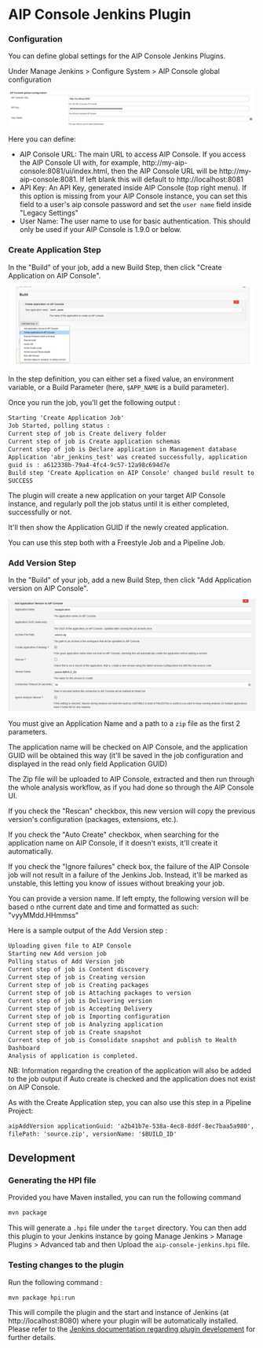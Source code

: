 # AIP Console Jenkins Plugin

### Configuration

You can define global settings for the AIP Console Jenkins Plugins. 

Under Manage Jenkins > Configure System > AIP Console global configuration

![Global Configuration](./doc/images/global-conf.png)

Here you can define:
* AIP Console URL: The main URL to access AIP Console. If you access the AIP Console UI with, for example, http://my-aip-console:8081/ui/index.html, then the AIP Console URL will be http://my-aip-console:8081. If left blank this will default to http://localhost:8081
* API Key: An API Key, generated inside AIP Console (top right menu). If this option is missing from your AIP Console instance, you can set this field to a user's aip console password and set the `user name` field inside "Legacy Settings"
* User Name: The user name to use for basic authentication. This should only be used if your AIP Console is 1.9.0 or below.

### Create Application Step

In the "Build" of your job, add a new Build Step, then click "Create Application on AIP Console".

![Create Application Capture](./doc/images/create-app.png)

In the step definition, you can either set a fixed value, an environment variable, or a Build Parameter (here, `$APP_NAME` is a build parameter). 

Once you run the job, you'll get the following output :

```
Starting 'Create Application Job'
Job Started, polling status :
Current step of job is Create delivery folder
Current step of job is Create application schemas
Current step of job is Declare application in Management database
Application 'abr_jenkins_test' was created successfully, application guid is : a612338b-79a4-4fc4-9c57-12a98c694d7e
Build step 'Create Application on AIP Console' changed build result to SUCCESS
```

The plugin will create a new application on your target AIP Console instance, and regularly poll the job status until it is either completed, successfully or not.

It'll then show the Application GUID if the newly created application.

You can use this step both with a Freestyle Job and a Pipeline Job.

### Add Version Step

In the "Build" of your job, add a new Build Step, then click "Add Application version on AIP Console".

![Add Application Version capture](./doc/images/add-version.png)

You must give an Application Name and a path to a `zip` file as the first 2 parameters.

The application name will be checked on AIP Console, and the application GUID will be obtained this way (it'll be saved in the job configuration and displayed in the read only field Application GUID)

The Zip file will be uploaded to AIP Console, extracted and then run through the whole analysis workflow, as if you had done so through the AIP Console UI.

If you check the "Rescan" checkbox, this new version will copy the previous version's configuration (packages, extensions, etc.). 

If you check the "Auto Create" checkbox, when searching for the application name on AIP Console, if it doesn't exists, it'll create it automatically.

If you check the "Ignore failures" check box, the failure of the AIP Console job will not result in a failure of the Jenkins Job. Instead, it'll be marked as unstable, this letting you know of issues without breaking your job.

You can provide a version name. If left empty, the following version will be based o nthe current date and time and formatted as such: "vyyMMdd.HHmmss"

Here is a sample output of the Add Version step : 

```
Uploading given file to AIP Console
Starting new Add version job
Polling status of Add Version job
Current step of job is Content discovery
Current step of job is Creating version
Current step of job is Creating packages
Current step of job is Attaching packages to version
Current step of job is Delivering version
Current step of job is Accepting Delivery
Current step of job is Importing configuration
Current step of job is Analyzing application
Current step of job is Create snapshot
Current step of job is Consolidate snapshot and publish to Health Dashboard
Analysis of application is completed.
```

NB: Information regarding the creation of the application will also be added to the job output if Auto create is checked and the application does not exist on AIP Console.

As with the Create Application step, you can also use this step in a Pipeline Project:

```
aipAddVersion applicationGuid: 'a2b41b7e-538a-4ec8-8ddf-8ec7baa5a980', filePath: 'source.zip', versionName: '$BUILD_ID'
```

## Development 

### Generating the HPI file

Provided you have Maven installed, you can run the following command 

```bash
mvn package
```

This will generate a `.hpi` file under the `target` directory. You can then add this plugin to your Jenkins instance by going Manage Jenkins > Manage Plugins > Advanced tab and then Upload the `aip-console-jenkins.hpi` file.

### Testing changes to the plugin

Run the following command :

```bash
mvn package hpi:run
```

This will compile the plugin and the start and instance of Jenkins (at http://localhost:8080) where your plugin will be automatically installed. Please refer to the [Jenkins documentation regarding plugin development](https://jenkins.io/doc/developer/plugin-development/) for further details. 